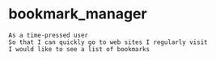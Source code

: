 # bookmark_manager


```
As a time-pressed user
So that I can quickly go to web sites I regularly visit
I would like to see a list of bookmarks
```